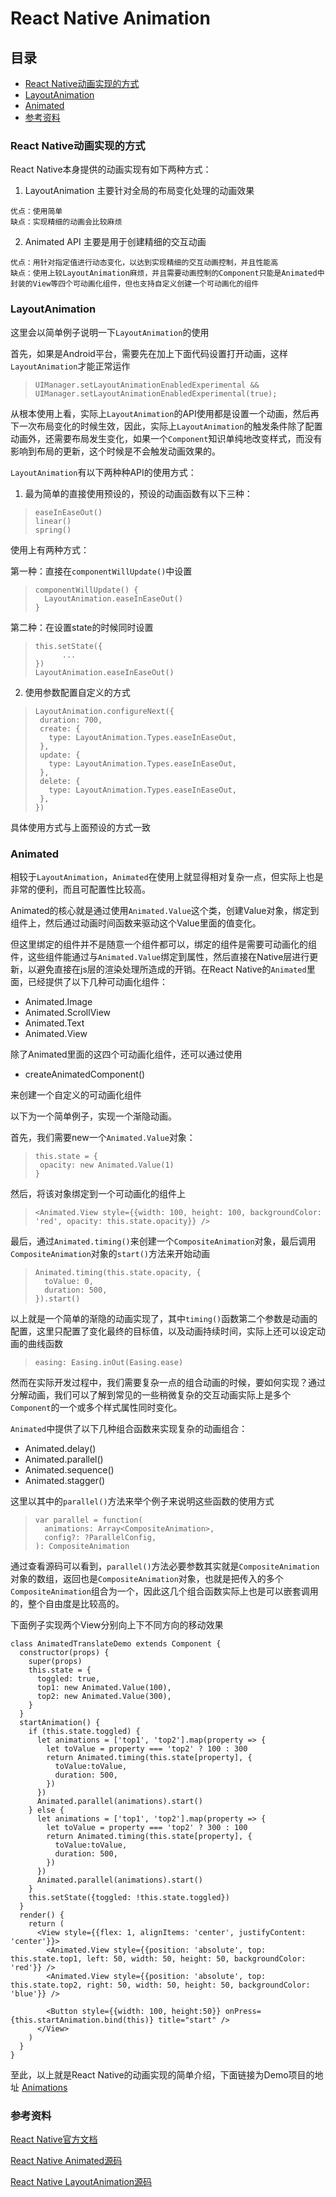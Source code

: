 # React Native Animation

## 目录
* [React Native动画实现的方式](#ReactNative动画实现的方式)
* [LayoutAnimation](#LayoutAnimation)
* [Animated](#Animated)
* [参考资料](#参考资料)

<a name="ReactNative动画实现的方式"></a>
### React Native动画实现的方式
React Native本身提供的动画实现有如下两种方式：

1. LayoutAnimation
主要针对全局的布局变化处理的动画效果
```
优点：使用简单
缺点：实现精细的动画会比较麻烦
```

2. Animated API
主要是用于创建精细的交互动画
```
优点：用针对指定值进行动态变化，以达到实现精细的交互动画控制，并且性能高
缺点：使用上较LayoutAnimation麻烦，并且需要动画控制的Component只能是Animated中封装的View等四个可动画化组件，但也支持自定义创建一个可动画化的组件
```

<a name="LayoutAnimation"></a>
### LayoutAnimation
这里会以简单例子说明一下`LayoutAnimation`的使用

首先，如果是Android平台，需要先在加上下面代码设置打开动画，这样`LayoutAnimation`才能正常运作

> ```
> UIManager.setLayoutAnimationEnabledExperimental && UIManager.setLayoutAnimationEnabledExperimental(true);
> ```

从根本使用上看，实际上`LayoutAnimation`的API使用都是设置一个动画，然后再下一次布局变化的时候生效，因此，实际上`LayoutAnimation`的触发条件除了配置动画外，还需要布局发生变化，如果一个`Component`知识单纯地改变样式，而没有影响到布局的更新，这个时候是不会触发动画效果的。

`LayoutAnimation`有以下两种种API的使用方式：

1. 最为简单的直接使用预设的，预设的动画函数有以下三种：

> ```
> easeInEaseOut()
> linear()
> spring()
> ```

使用上有两种方式：

第一种：直接在`componentWillUpdate()`中设置

> ```
> componentWillUpdate() {
>   LayoutAnimation.easeInEaseOut()
> }
> ```

第二种：在设置state的时候同时设置

> ```
> this.setState({
>       ...
> })
> LayoutAnimation.easeInEaseOut()
> ```

2. 使用参数配置自定义的方式

> ```
> LayoutAnimation.configureNext({
>  duration: 700,
>  create: {
>    type: LayoutAnimation.Types.easeInEaseOut,
>  },
>  update: {
>    type: LayoutAnimation.Types.easeInEaseOut,
>  },
>  delete: {
>    type: LayoutAnimation.Types.easeInEaseOut,
>  },
> })
> ```

具体使用方式与上面预设的方式一致

<a name="Animated"></a>
### Animated
相较于`LayoutAnimation`，`Animated`在使用上就显得相对复杂一点，但实际上也是非常的便利，而且可配置性比较高。

Animated的核心就是通过使用`Animated.Value`这个类，创建Value对象，绑定到组件上，然后通过动画时间函数来驱动这个Value里面的值变化。

但这里绑定的组件并不是随意一个组件都可以，绑定的组件是需要可动画化的组件，这些组件能通过与`Animated.Value`绑定到属性，然后直接在Native层进行更新，以避免直接在js层的渲染处理所造成的开销。在React Native的`Animated`里面，已经提供了以下几种可动画化组件：

- Animated.Image
- Animated.ScrollView
- Animated.Text
- Animated.View

除了Animated里面的这四个可动画化组件，还可以通过使用

- createAnimatedComponent()

来创建一个自定义的可动画化组件

以下为一个简单例子，实现一个渐隐动画。

首先，我们需要new一个`Animated.Value`对象：

> ```
> this.state = {
>  opacity: new Animated.Value(1)
> }
> ```

然后，将该对象绑定到一个可动画化的组件上

> ```
> <Animated.View style={{width: 100, height: 100, backgroundColor: 'red', opacity: this.state.opacity}} />
> ```

最后，通过`Animated.timing()`来创建一个`CompositeAnimation`对象，最后调用`CompositeAnimation`对象的`start()`方法来开始动画

> ```
> Animated.timing(this.state.opacity, {
> 	toValue: 0,
> 	duration: 500,
> }).start()
> ```

以上就是一个简单的渐隐的动画实现了，其中`timing()`函数第二个参数是动画的配置，这里只配置了变化最终的目标值，以及动画持续时间，实际上还可以设定动画的曲线函数

> ```
> easing: Easing.inOut(Easing.ease)
> ```

然而在实际开发过程中，我们需要复杂一点的组合动画的时候，要如何实现？通过分解动画，我们可以了解到常见的一些稍微复杂的交互动画实际上是多个`Component`的一个或多个样式属性同时变化。

`Animated`中提供了以下几种组合函数来实现复杂的动画组合：

 - Animated.delay()
 - Animated.parallel()
 - Animated.sequence()
 - Animated.stagger()

这里以其中的`parallel()`方法来举个例子来说明这些函数的使用方式

> ```
> var parallel = function(
>   animations: Array<CompositeAnimation>,
>   config?: ?ParallelConfig,
> ): CompositeAnimation
> ```

通过查看源码可以看到，`parallel()`方法必要参数其实就是`CompositeAnimation`对象的数组，返回也是`CompositeAnimation`对象，也就是把传入的多个`CompositeAnimation`组合为一个，因此这几个组合函数实际上也是可以嵌套调用的，整个自由度是比较高的。

下面例子实现两个View分别向上下不同方向的移动效果

```
class AnimatedTranslateDemo extends Component {
  constructor(props) {
    super(props)
    this.state = {
      toggled: true,
      top1: new Animated.Value(100),
      top2: new Animated.Value(300),
    }
  }
  startAnimation() {
    if (this.state.toggled) {
      let animations = ['top1', 'top2'].map(property => {
        let toValue = property === 'top2' ? 100 : 300
        return Animated.timing(this.state[property], {
          toValue:toValue,
          duration: 500,
        })
      })
      Animated.parallel(animations).start()
    } else {
      let animations = ['top1', 'top2'].map(property => {
        let toValue = property === 'top2' ? 300 : 100
        return Animated.timing(this.state[property], {
          toValue:toValue,
          duration: 500,
        })
      })
      Animated.parallel(animations).start()
    }
    this.setState({toggled: !this.state.toggled})
  }
  render() {
    return (
      <View style={{flex: 1, alignItems: 'center', justifyContent: 'center'}}>
        <Animated.View style={{position: 'absolute', top: this.state.top1, left: 50, width: 50, height: 50, backgroundColor: 'red'}} />
        <Animated.View style={{position: 'absolute', top: this.state.top2, right: 50, width: 50, height: 50, backgroundColor: 'blue'}} />

        <Button style={{width: 100, height:50}} onPress={this.startAnimation.bind(this)} title="start" />
      </View>
    )
  }
}
```

至此，以上就是React Native的动画实现的简单介绍，下面链接为Demo项目的地址
[Animations](https://github.com/Hays/ReactNativeAnimations)

<a name="参考资料"></a>
### 参考资料
[React Native官方文档](http://facebook.github.io/react-native/docs/animations.html)

[React Native Animated源码](https://github.com/facebook/react-native/tree/master/Libraries/Animated/src)

[React Native LayoutAnimation源码](https://github.com/facebook/react-native/blob/master/Libraries/LayoutAnimation/LayoutAnimation.js)

